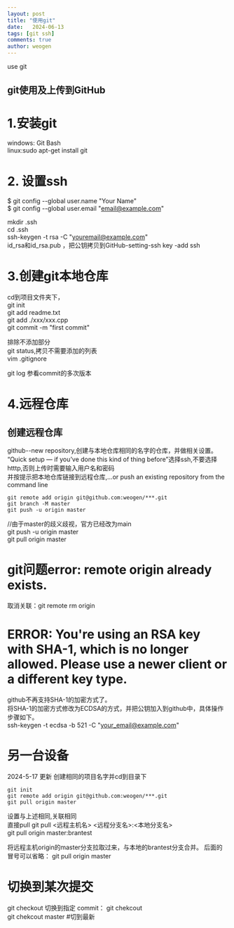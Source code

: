 ```yaml
---
layout: post
title: "使用git"
date:   2024-06-13
tags: [git ssh]
comments: true
author: weogen
---
```


use git

<!-- more -->

## git使用及上传到GitHub

# 1.安装git  
 windows: Git Bash  
 linux:sudo apt-get install git  
 
 # 2. 设置ssh  
$ git config --global user.name "Your Name"   
$ git config --global user.email "email@example.com"    
 
 
 mkdir .ssh  
 cd .ssh  
 ssh-keygen -t rsa -C "youremail@example.com"      
 id_rsa和id_rsa.pub ，把公钥拷贝到GitHub-setting-ssh key -add ssh   
 
  # 3.创建git本地仓库
  cd到项目文件夹下，  
  git init   
  git add readme.txt    
  git add ./xxx/xxx.cpp    
  git commit -m "first commit"    
  
  排除不添加部分   
  git status,拷贝不需要添加的列表    
  vim .gitignore  
  
  git log 参看commit的多次版本  
  
  # 4.远程仓库  
  ## 创建远程仓库  
  github--new repository,创建与本地仓库相同的名字的仓库，并做相关设置。 
  “Quick setup — if you’ve done this kind of thing before”选择ssh,不要选择htttp,否则上传时需要输入用户名和密码  
  并按提示把本地仓库链接到远程仓库,…or push an existing repository from the command line
  ```  
  git remote add origin git@github.com:weogen/***.git
  git branch -M master
  git push -u origin master
  ```  
  
  
  //由于master的歧义歧视，官方已经改为main  
  git push -u origin master  
  git pull origin master  
 
 # git问题error: remote origin already exists.  
 取消关联：git remote rm origin  
 # ERROR: You're using an RSA key with SHA-1, which is no longer allowed. Please use a newer client or a different key type.  
 
 github不再支持SHA-1的加密方式了。  
将SHA-1的加密方式修改为ECDSA的方式，并把公钥加入到github中，具体操作步骤如下。  
ssh-keygen -t ecdsa -b 521 -C "your_email@example.com"  
 
 # 另一台设备  
 2024-5-17 更新
 创建相同的项目名字并cd到目录下
 ```
git init
git remote add origin git@github.com:weogen/***.git
git pull origin master
 ```

  设置与上述相同,关联相同  
  直接pull 
  git pull <远程主机名> <远程分支名>:<本地分支名>  
  git pull origin master:brantest  

  将远程主机origin的master分支拉取过来，与本地的brantest分支合并。
  后面的冒号可以省略：
  git pull origin master  


  # 切换到某次提交  
  git checkout 切换到指定 commit：
 git chekcout <commit>  
 git chekcout master #切到最新  
 
 
 
